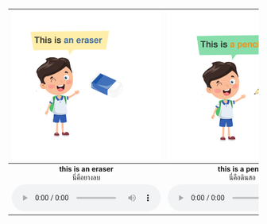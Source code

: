 <div class="carrousel">


|![](/media/img/definite&#x20;pronoun/this&#x20;is&#x20;an&#x20;eraser.svg)|![](/media/img/definite&#x20;pronoun/this&#x20;is&#x20;a&#x20;pencil.svg)|![](/media/img/definite&#x20;pronoun/this&#x20;is&#x20;a&#x20;ruler.svg)|![](/media/img/definite&#x20;pronoun/this&#x20;is&#x20;a&#x20;notebook.svg)|![](/media/img/definite&#x20;pronoun/that&#x20;is&#x20;a&#x20;ruler.svg)|![](/media/img/definite&#x20;pronoun/that&#x20;is&#x20;a&#x20;notebook.svg)|![](/media/img/definite&#x20;pronoun/these&#x20;are&#x20;rulers.svg)|![](/media/img/definite&#x20;pronoun/these&#x20;are&#x20;notebooks.svg)|![](/media/img/definite&#x20;pronoun/those&#x20;are&#x20;notebooks.svg)|![](/media/img/definite&#x20;pronoun/those&#x20;are&#x20;rulers.svg)|
| :----: | :----: | :----: | :----: | :----: | :----: | :----: | :----: | :----: | :----: |
|**this is an eraser**<br>นี่คือยางลบ|**this is a pencil**<br>นี่คือดินสอ|**this is a ruler**<br>นี่คือไม้บรรทัด|**this is a notebook**<br>นี่คือสมุดบันทึก|**that is a ruler**<br>นั่นคือไม้บรรทัด|**that is a notebook**<br>นี่คือสมุดบันทึก|**these are rulers**<br>เหล่านี้คือไม้บรรทัด|**these are notebooks**<br>เหล่านี้คือสมุดบันทึก|**those are notebooks**<br>เหล่านั้นคือสมุดบันทึก|**those are rulers**<br>เหล่านั้นคือไม้บรรทัด|
|![](/media/audio/this&#x20;is&#x20;an&#x20;eraser.mp3)|![](/media/audio/this&#x20;is&#x20;a&#x20;pencil.mp3)|![](/media/audio/this&#x20;is&#x20;a&#x20;ruler.mp3)|![](/media/audio/this&#x20;is&#x20;a&#x20;notebook.mp3)|![](/media/audio/that&#x20;is&#x20;a&#x20;ruler.mp3)|![](/media/audio/that&#x20;is&#x20;a&#x20;notebook.mp3)|![](/media/audio/these&#x20;are&#x20;rulers.mp3)|![](/media/audio/these&#x20;are&#x20;notebooks.mp3)|![](/media/audio/those&#x20;are&#x20;notebooks.mp3)|![](/media/audio/those&#x20;are&#x20;rulers.mp3)|

</div>

